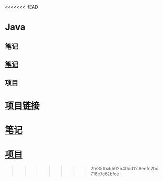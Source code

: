 <<<<<<< HEAD
# Java

## 笔记

## [笔记](./笔记/README.md)

## 项目

[项目链接](./项目/README.md)
=======
# [笔记](./笔记)

# [项目](./项目)

>>>>>>> 2fe35fba6502540dd11c8eefc2bc716e7e62bfce

